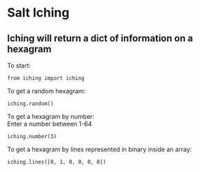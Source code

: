 # Salt Iching

## Iching will return a dict of information on a hexagram

To start:

`from iching import iching`

To get a random hexagram:

`iching.random()`

To get a hexagram by number: \
Enter a number between 1-64

`iching.number(3)`

To get a hexagram by lines represented in binary inside an array:

`iching.lines([0, 1, 0, 0, 0, 0])`